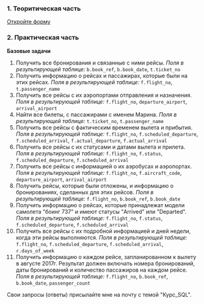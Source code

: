 ### **1. Теоритическая часть**

[Откройте форму](<https://forms.gle/F1SJW4h5co1aNhr66>)

### **2. Практическая часть**
    

**Базовые задачи**
1. Получить все бронирования и связанные с ними рейсы. _Поля в результирующей таблице:_ `b.book_ref`, `b.book_date`, `t.ticket_no` 
2. Получить информацию о рейсах и пассажирах, которые были на этих рейсах. _Поля в результирующей таблице:_ `f.flight_no`, `t.passenger_name`
3. Получить все рейсы с их аэропортами отправления и назначения. _Поля в результирующей таблице:_ `f.flight_no`, `departure_airport`, `arrival_airport`
4. Найти все билеты, с пассажирами с именем Марина. _Поля в результирующей таблице:_ `t.ticket_no`, `t.passenger_name`
5. Получить все рейсы с фактическим временем вылета и прибытия. _Поля в результирующей таблице:_ `f.flight_no`, `f.scheduled_departure`, `f.scheduled_arrival`, `f.actual_departure`, `f.actual_arrival`
6. Получить все рейсы с их статусами и датами вылета и прилета. _Поля в результирующей таблице:_ `f.flight_no`, `f.status`, `f.scheduled_departure`, `f.scheduled_arrival`
7. Получить все рейсы с информацией о их аэробусах и аэропортах. _Поля в результирующей таблице:_ `f.flight_no`, `f.aircraft_code`, `departure_airport`, `arrival_airport`
8. Получить рейсы, которые были отложены, и информацию о бронированиях, сделанных для этих рейсов. _Поля в результирующей таблице:_ `f.flight_no`, `b.book_ref`, `b.book_date`
9. Получить информацию о рейсах, которые принадлежат модели самолета "боинг 737" и имеют статусы "Arrived" или "Departed". _Поля в результирующей таблице:_ `f.flight_no`, `f.status`, `f.scheduled_departure`, `f.scheduled_arrival` 
10. Получить все рейсы с их подробной информацией и дней недели, когда эти рейсы выполняются. _Поля в результирующей таблице:_ `f.flight_no`, `f.scheduled_departure`, `f.scheduled_arrival`, `r.days_of_week`
11. Получить информацию о каждом рейсе, запланированном к вылету в августе 2017г. Результат должен включать номера бронирований, даты бронирований и количество пассажиров на каждом рейсе. _Поля в результирующей таблице:_ `f.flight_no`, `b.book_ref`, `b.book_date`, `passenger_count`

Свои запросы (ответы) присылайте мне на почту с темой "Курс_SQL".
